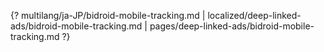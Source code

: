 {? multilang/ja-JP/bidroid-mobile-tracking.md | localized/deep-linked-ads/bidroid-mobile-tracking.md | pages/deep-linked-ads/bidroid-mobile-tracking.md ?}
